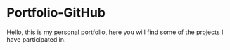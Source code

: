 # Portfolio-GitHub
Hello, this is my personal portfolio, here you will find some of the projects I have participated in. 

